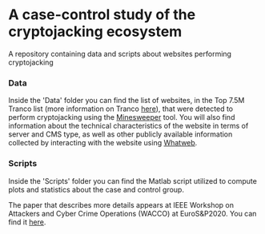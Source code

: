 # A case-control study of the cryptojacking ecosystem
A repository containing data and scripts about websites performing cryptojacking

### Data
Inside the 'Data' folder you can find the list of websites, in the Top 7.5M Tranco list (more information on Tranco [here](https://tranco-list.eu/)), that were detected to perform cryptojacking using the [Minesweeper](https://github.com/vusec/minesweeper) tool.
You will also find information about the technical characteristics of the website in terms of server and CMS type, as well as other publicly available information collected by interacting with the website using [Whatweb](https://github.com/urbanadventurer/WhatWeb).

### Scripts
Inside the 'Scripts' folder you can find the Matlab script utilized to compute plots and statistics about the case and control group.

The paper that describes more details appears at IEEE Workshop on Attackers and Cyber Crime Operations (WACCO) at EuroS&P2020. You can find it [here](https://giorgioditizio.github.io/papers/cryptojacking_wacco2020.pdf).
